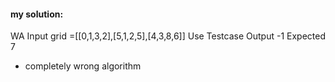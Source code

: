#### my solution:
WA Input grid =[[0,1,3,2],[5,1,2,5],[4,3,8,6]]
Use Testcase Output -1 Expected 7
- completely wrong algorithm


